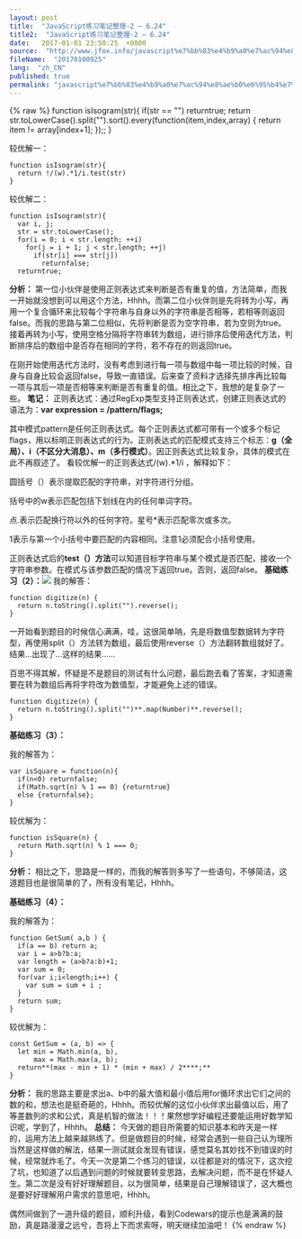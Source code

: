 ```yaml
---
layout: post
title:  "JavaScript练习笔记整理·2 – 6.24"
title2:  "JavaScript练习笔记整理·2 – 6.24"
date:   2017-01-01 23:50:25  +0800
source:  "http://www.jfox.info/javascript%e7%bb%83%e4%b9%a0%e7%ac%94%e8%ae%b0%e6%95%b4%e7%90%86-2-6-24.html"
fileName:  "20170100925"
lang:  "zh_CN"
published: true
permalink: "javascript%e7%bb%83%e4%b9%a0%e7%ac%94%e8%ae%b0%e6%95%b4%e7%90%86-2-6-24.html"
---
```

{% raw %}
function isIsogram(str){
      if(str == "") returntrue;
      return str.toLowerCase().split("").sort().every(function(item,index,array) {
       return item != array[index+1];
      });; 
    }

 

  较优解一： 
  
  
    function isIsogram(str){
      return !/(w).*1/i.test(str)
    }

较优解二：

    function isIsogram(str){
      var i, j;
      str = str.toLowerCase();
      for(i = 0; i < str.length; ++i)
        for(j = i + 1; j < str.length; ++j)
          if(str[i] === str[j])
            returnfalse;
      returntrue;

**分析：**
第一位小伙伴是使用正则表达式来判断是否有重复的值，方法简单，而我一开始就没想到可以用这个方法，Hhhh。而第二位小伙伴则是先将转为小写，再用一个复合循环来比较每个字符串与自身以外的字符串是否相等，若相等则返回false。而我的思路与第二位相似，先将判断是否为空字符串，若为空则为true。接着再转为小写，使用空格分隔将字符串转为数组，进行排序后使用迭代方法，判断排序后的数组中是否存在相同的字符，若不存在的则返回true。

在刚开始使用迭代方法时，没有考虑到进行每一项与数组中每一项比较的时候，自身与自身比较会返回false，导致一直错误。后来查了资料才选择先排序再比较每一项与其后一项是否相等来判断是否有重复的值。相比之下，我想的是复杂了一些。
**笔记：**
正则表达式：通过RegExp类型支持正则表达式，创建正则表达式的语法为：**var expression = /pattern/flags;**

其中模式pattern是任何正则表达式。每个正则表达式都可带有一个或多个标记flags，用以标明正则表达式的行为。正则表达式的匹配模式支持三个标志：**g（全局）、i（不区分大消息）、m（多行模式）**。因正则表达式比较复杂，具体的模式在此不再叙述了。
 看较优解一的正则表达式/(w).*1/i ，解释如下： 
  
 
   圆括号（）表示提取匹配的字符串，对字符进行分组。 
  
 
   括号中的w表示匹配包括下划线在内的任何单词字符。 
  
 
   点.表示匹配换行符以外的任何字符。星号*表示匹配零次或多次。 
  
 
   1表示与第一个小括号中要匹配的内容相同。注意1必须配合小括号使用。 
  
正则表达式后的**test（）方法**可以知道目标字符串与某个模式是否匹配，接收一个字符串参数。在模式与该参数匹配的情况下返回true。否则，返回false。
**基础练习（2）：**![](d461386.png)
我的解答：

    function digitize(n) {
      return n.toString().split("").reverse();
    }

一开始看到题目的时候信心满满，哇，这很简单呐，先是将数值型数据转为字符型，再使用split（）方法转为数组，最后使用reverse（）方法翻转数组就好了。结果…出现了…这样的结果……

百思不得其解，怀疑是不是题目的测试有什么问题，最后跑去看了答案，才知道需要在转为数组后再将字符改为数值型，才能避免上述的错误。

    function digitize(n) {
      return n.toString().split("")**.map(Number)**.reverse();
    }

**基础练习（3）：**

我的解答为：

    var isSquare = function(n){
      if(n<0) returnfalse;
      if(Math.sqrt(n) % 1 == 0) {returntrue}
      else {returnfalse};
    }

较优解为：

    function isSquare(n) {
      return Math.sqrt(n) % 1 === 0;
    }

**分析：**
相比之下，思路是一样的，而我的解答则多写了一些语句，不够简洁，这道题目也是很简单的了，所有没有笔记，Hhhh。

**基础练习（4）：**

我的解答为：

    function GetSum( a,b ) {
      if(a == b) return a;
      var i = a>b?b:a;
      var length = (a>b?a:b)+1;
      var sum = 0;
      for(var i;i<length;i++) {
        var sum = sum + i ;
      }
      return sum;
    }

较优解为：

    const GetSum = (a, b) => {
      let min = Math.min(a, b),
          max = Math.max(a, b);
      return**(max - min + 1) * (min + max) / 2****;**
    }

**分析：**
我的思路主要是求出a、b中的最大值和最小值后用for循环求出它们之间的数的和，想法也是挺奇葩的，Hhhh。而较优解的这位小伙伴求出最值以后，用了等差数列的求和公式，真是机智的做法！！！果然想学好编程还要能运用好数学知识呢，学到了，Hhhh。
**总结：**
今天做的题目所需要的知识基本和昨天是一样的，运用方法上越来越熟练了。但是做题目的时候，经常会遇到一些自己认为理所当然是这样做的解法，结果一测试就会发现有错误，感觉莫名其妙找不到错误的时候，经常就炸毛了。今天一次是第二个练习的错误，以往都是对的情况下，这次挖了坑，也知道了以后遇到问题的时候就要转变思路，去解决问题，而不是在怀疑人生。第二次是没有好好理解题目，以为很简单，结果是自己理解错误了，这大概也是要好好理解用户需求的意思吧，Hhhh。

偶然间做到了一道升级的题目，顺利升级，看到Codewars的提示也是满满的鼓励，真是路漫漫之远兮，吾将上下而求索呀，明天继续加油吧！
{% endraw %}